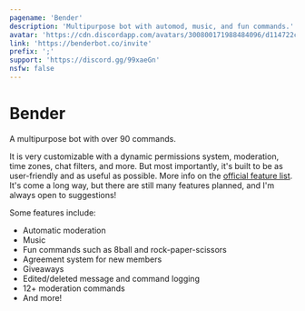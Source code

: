 ```yaml
---
pagename: 'Bender'
description: 'Multipurpose bot with automod, music, and fun commands.'
avatar: 'https://cdn.discordapp.com/avatars/300800171988484096/d114722cd9e64637c8545c761f66e40d.png'
link: 'https://benderbot.co/invite'
prefix: ';'
support: 'https://discord.gg/99xaeGn'
nsfw: false
---
```

# Bender
A multipurpose bot with over 90 commands.

It is very customizable with a dynamic permissions system, moderation, time zones, chat filters, and more.
But most importantly, it's built to be as user-friendly and as useful as possible.
More info on the [official feature list](https://benderbot.co/features).
It's come a long way, but there are still many features planned, and I'm always open to suggestions!

Some features include:
- Automatic moderation
- Music
- Fun commands such as 8ball and rock-paper-scissors
- Agreement system for new members
- Giveaways
- Edited/deleted message and command logging
- 12+ moderation commands
- And more!
